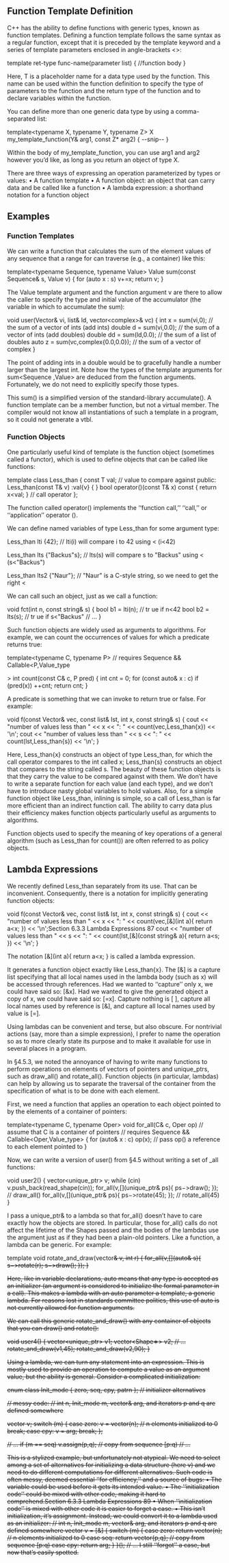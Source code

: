## Function Template Definition
C++ has the ability to define functions with generic types, known as function templates. Defining a function template follows the same syntax as a regular function, except that it is preceded by the template keyword and a series of template parameters enclosed in angle-brackets <>:

template <class T>
ret-type func-name(parameter list) {
   //function body
}

Here, T is a placeholder name for a data type used by the function. This name can be used within the function definition to specify the type of parameters to the function and the return type of the function and to declare variables within the function.

You can define more than one generic data type by using a comma-separated list:

template<typename X, typename Y, typename Z>
X my_template_function(Y& arg1, const Z* arg2) {
  --snip--
}

Within the body of my_template_function, you can use arg1 and arg2 however you’d like, as long as you return an object of type X.



There are three ways of expressing an operation parameterized by types or values:
• A function template
• A function object: an object that can carry data and be called like a function
• A lambda expression: a shorthand notation for a function object


## Examples


### Function Templates
We can write a function that calculates the sum of the element values of any sequence that a range for can traverse (e.g., a container) like this:

template<typename Sequence, typename Value>
Value sum(const Sequence& s, Value v)
{
  for (auto x : s)
    v+=x;
  return v;
}

The Value template argument and the function argument v are there to allow the caller to specify the type and initial value of the accumulator (the variable in which to accumulate the sum):

void user(Vector<int>& vi, list<double>& ld, vector<complex<double>>& vc)
{
  int x = sum(vi,0); // the sum of a vector of ints (add ints)
  double d = sum(vi,0.0); // the sum of a vector of ints (add doubles)
  double dd = sum(ld,0.0); // the sum of a list of doubles
  auto z = sum(vc,complex{0.0,0.0}); // the sum of a vector of complex<double>
}

The point of adding ints in a double would be to gracefully handle a number larger than the largest int. Note how the types of the template arguments for sum<Sequence ,Value> are deduced from the function arguments. Fortunately, we do not need to explicitly specify those types.

This sum() is a simplified version of the standard-library accumulate(). A function template can be a member function, but not a virtual member. The compiler would not know all instantiations of such a template in a program, so it could not generate a vtbl.



### Function Objects
One particularly useful kind of template is the function object (sometimes called a functor), which is used to define objects that can be called like functions:

template<typename T>
class Less_than {
  const T val; // value to compare against
  public:
  Less_than(const T& v) :val{v} { }
  bool operator()(const T& x) const { return x<val; } // call operator
};

The function called operator() implements the ‘‘function call,’’ ‘‘call,’’ or ‘‘application’’ operator ().

We can define named variables of type Less_than for some argument type:

Less_than lti {42};
// lti(i) will compare i to 42 using < (i<42)

Less_than lts {"Backus"s};
// lts(s) will compare s to "Backus" using < (s<"Backus")

Less_than<string> lts2 {"Naur"};
// "Naur" is a C-style string, so we need <string> to get the right <

We can call such an object, just as we call a function:

void fct(int n, const string& s)
{
  bool b1 = lti(n); // tr ue if n<42
  bool b2 = lts(s); // tr ue if s<"Backus"
  // ...
}

Such function objects are widely used as arguments to algorithms. For example, we can count the occurrences of values for which a predicate returns true:

template<typename C, typename P>
// requires Sequence<C> && Callable<P,Value_type<P>>
int count(const C& c, P pred)
{
  int cnt = 0;
  for (const auto& x : c)
    if (pred(x))
      ++cnt;
  return cnt;
}

A predicate is something that we can invoke to return true or false. For example:

void f(const Vector<int>& vec, const list<string>& lst, int x, const string& s)
{
  cout << "number of values less than " << x << ": " << count(vec,Less_than{x}) << '\n';
  cout << "number of values less than " << s << ": " << count(lst,Less_than{s}) << '\n';
}

Here, Less_than{x} constructs an object of type Less_than<int>, for which the call operator compares to the int called x; Less_than{s} constructs an object that compares to the string called s. The beauty of these function objects is that they carry the value to be compared against with them. We don’t have to write a separate function for each value (and each type), and we don’t have to introduce nasty global variables to hold values. Also, for a simple function object like Less_than, inlining is simple, so a call of Less_than is far more efficient than an indirect function call. The ability to carry data plus their efficiency makes function objects particularly useful as arguments to algorithms.

Function objects used to specify the meaning of key operations of a general algorithm (such as Less_than for count()) are often referred to as policy objects.







## Lambda Expressions
We recently defined Less_than separately from its use. That can be inconvenient. Consequently, there is a notation for implicitly generating function objects:

void f(const Vector<int>& vec, const list<string>& lst, int x, const string& s)
{
  cout << "number of values less than " << x
  << ": " << count(vec,[&](int a){ return a<x; })
  << '\n';Section 6.3.3 Lambda Expressions 87
  cout << "number of values less than " << s
  << ": " << count(lst,[&](const string& a){ return a<s; })
  << '\n';
}

The notation [&](int a){ return a<x; } is called a lambda expression.

It generates a function object exactly like Less_than<int>{x}. The [&] is a capture list specifying that all local names used in the lambda body (such as x) will be accessed through references. Had we wanted to ‘‘capture’’ only x, we could have said so: [&x]. Had we wanted to give the generated object a copy of x, we could have said so: [=x]. Capture nothing is [ ], capture all local names used by reference is [&], and capture all local names used by value is [=].

Using lambdas can be convenient and terse, but also obscure. For nontrivial actions (say, more than a simple expression), I prefer to name the operation so as to more clearly state its purpose and to make it available for use in several places in a program.

In §4.5.3, we noted the annoyance of having to write many functions to perform operations on elements of vectors of pointers and unique_ptrs, such as draw_all() and rotate_all(). Function objects (in particular, lambdas) can help by allowing us to separate the traversal of the container from the specification of what is to be done with each element.

First, we need a function that applies an operation to each object pointed to by the elements of a container of pointers:

template<typename C, typename Oper>
void for_all(C& c, Oper op) // assume that C is a container of pointers
// requires Sequence<C> && Callable<Oper,Value_type<C>>
{
  for (auto& x : c)
  op(x); // pass op() a reference to each element pointed to
}

Now, we can write a version of user() from §4.5 without writing a set of _all functions:

void user2()
{
  vector<unique_ptr<Shape>> v;
  while (cin)
  v.push_back(read_shape(cin));
  for_all(v,[](unique_ptr<Shape>& ps){ ps−>draw(); }); // draw_all()
  for_all(v,[](unique_ptr<Shape>& ps){ ps−>rotate(45); }); // rotate_all(45)
}

I pass a unique_ptr<Shape>& to a lambda so that for_all() doesn’t have to care exactly how the objects are stored. In particular, those for_all() calls do not affect the lifetime of the Shapes passed and the bodies of the lambdas use the argument just as if they had been a plain-old pointers.
Like a function, a lambda can be generic. For example:

template<class S>
void rotate_and_draw(vector<S>& v, int r)
{
  for_all(v,[](auto& s){ s−>rotate(r); s−>draw(); });
}

Here, like in variable declarations, auto means that any type is accepted as an initializer (an argument is considered to initialize the formal parameter in a call). This makes a lambda with an auto parameter a template, a generic lambda. For reasons lost in standards committee politics, this use of auto is not currently allowed for function arguments.

We can call this generic rotate_and_draw() with any container of objects that you can draw() and rotate():

void user4()
{
  vector<unique_ptr<Shape>> v1;
  vector<Shape∗> v2;
  // ...
  rotate_and_draw(v1,45);
  rotate_and_draw(v2,90);
}

Using a lambda, we can turn any statement into an expression. This is mostly used to provide an operation to compute a value as an argument value, but the ability is general. Consider a complicated initialization:

enum class Init_mode { zero, seq, cpy, patrn }; // initializer alternatives

// messy code:
// int n, Init_mode m, vector<int>& arg, and iterators p and q are defined somewhere

vector<int> v;
switch (m) {
  case zero:
    v = vector<int>(n); // n elements initialized to 0
    break;
  case cpy:
    v = arg;
    break;
};

// ...
if (m == seq)
  v.assign(p,q); // copy from sequence [p:q)
// ...

This is a stylized example, but unfortunately not atypical. We need to select among a set of alternatives for initializing a data structure (here v) and we need to do different computations for different
alternatives. Such code is often messy, deemed essential ‘‘for efficiency,’’ and a source of bugs:
• The variable could be used before it gets its intended value.
• The ‘‘initialization code’’ could be mixed with other code, making it hard to comprehend.Section 6.3.3 Lambda Expressions 89
• When ‘‘initialization code’’ is mixed with other code it is easier to forget a case.
• This isn’t initialization, it’s assignment.
Instead, we could convert it to a lambda used as an initializer:
// int n, Init_mode m, vector<int>& arg, and iterators p and q are defined somewhere
vector<int> v = [&] {
  switch (m) {
    case zero:
      return vector<int>(n); // n elements initialized to 0
    case seq:
      return vector<int>{p,q}; // copy from sequence [p:q)
    case cpy:
      return arg;
}
}();
// ...
I still ‘‘forgot’’ a case, but now that’s easily spotted.

